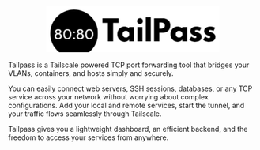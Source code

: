<p align="center">
  <img src="images/tailpass.png" alt="Tailpass Logo" width="350">
</p>

Tailpass is a Tailscale powered TCP port forwarding tool that bridges your VLANs, containers, and hosts  simply and securely.

You can easily connect web servers, SSH sessions, databases, or any TCP service across your network without worrying about complex configurations.
Add your local and remote services, start the tunnel, and your traffic flows seamlessly through Tailscale.

Tailpass gives you a lightweight dashboard, an efficient backend, and the freedom to access your services from anywhere.
